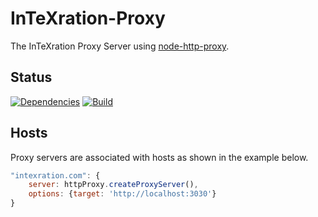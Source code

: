 InTeXration-Proxy
=================

The InTeXration Proxy Server using [node-http-proxy](https://github.com/nodejitsu/node-http-proxy). 

## Status

[![Dependencies](https://david-dm.org/InTeXration/InTeXration-Proxy.svg)](https://david-dm.org/InTeXration/InTeXration-Proxy)
[![Build](https://travis-ci.org/InTeXration/InTeXration-Proxy.svg)](https://travis-ci.org/InTeXration/InTeXration-Proxy)

## Hosts
Proxy servers are associated with hosts as shown in the example below. 
```js
"intexration.com": {
    server: httpProxy.createProxyServer(), 
    options: {target: 'http://localhost:3030'}
}
```
